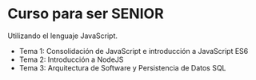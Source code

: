 # Curso para ser SENIOR

Utilizando el lenguaje JavaScript.

- Tema 1: Consolidación de JavaScript e introducción a JavaScript ES6
- Tema 2: Introducción a NodeJS
- Tema 3: Arquitectura de Software y Persistencia de Datos SQL
